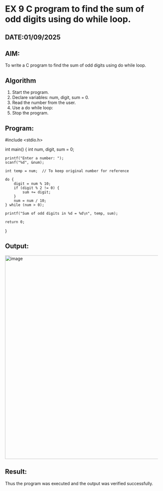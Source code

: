 # EX 9 C program to find the sum of odd digits using do while loop.
## DATE:01/09/2025
## AIM:
To write a C program to find the sum of odd digits using do while loop.

## Algorithm
1. Start the program.
2. Declare variables: num, digit, sum = 0.
3. Read the number from the user.
4. Use a do while loop: 
5. Stop the program.  

## Program:

#include <stdio.h>

int main() {
    int num, digit, sum = 0;

    printf("Enter a number: ");
    scanf("%d", &num);

    int temp = num;  // To keep original number for reference

    do {
        digit = num % 10;
        if (digit % 2 != 0) {
            sum += digit;
        }
        num = num / 10;
    } while (num > 0);

    printf("Sum of odd digits in %d = %d\n", temp, sum);

    return 0;
}
## Output:

<img width="1537" height="671" alt="image" src="https://github.com/user-attachments/assets/af355394-51bc-4a90-a175-bc84e0e115a3" />


## Result:
Thus the program was executed and the output was verified successfully.
